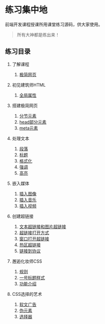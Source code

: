 # 练习集中地
前端开发课程授课所用课堂练习源码，供大家使用。

> 所有大神都是练出来！

## 练习目录

1. 了解课程
	1. [极简网页](//zptcsoft.github.io/h/01/index.html)
2. 初见建筑师HTML
	1. [全局属性](//zptcsoft.github.io/h/02/global%20attributes.html)
3. 搭建极简网页
   1. [分节元素](//zptcsoft.github.io/h/03/blog.html)
   2. [head部分元素](//zptcsoft.github.io/h/03/test.html)
   3. [meta元素](//zptcsoft.github.io/h/03/meta.html)
4. 处理文本
   1. [段落](//zptcsoft.github.io/h/04/p.html)
   2. [标题](//zptcsoft.github.io/h/04/text.html)
   3. [格式化](//zptcsoft.github.io/h/04/format.html)
   4. [强调](//zptcsoft.github.io/h/04/em.html)
   5. [高亮](//zptcsoft.github.io/h/04/cite.html)
5. 嵌入媒体
   1. [插入图像](//zptcsoft.github.io/h/05/img.html)
   2. [插入音乐](//zptcsoft.github.io/h/05/audio2.html)
   3. [插入视频](//zptcsoft.github.io/h/05/video.html)
6. 创建超链接
   1. [文本超链接和图片超链接](//zptcsoft.github.io/h/06/01.html)
   2. [超链接打开方式](//zptcsoft.github.io/h/06/02.html)
   3. [窗口打开超链接](//zptcsoft.github.io/h/06/03.html)
   4. [热区超链接](//zptcsoft.github.io/h/06/02.html)
   5. [链接到协议](//zptcsoft.github.io/h/06/05.html)

7. 邂逅化妆师CSS
   1. [规则](//zptcsoft.github.io/h/07/rule.html)
   2. [一号标题样式](//zptcsoft.github.io/h/07/samp.html)
   3. [功能介绍](//zptcsoft.github.io/h/07/use.html)
8. CSS选择的艺术
   1. [软文广告](//zptcsoft.github.io/h/08/ad.html)
   2. [伪元素](//zptcsoft.github.io/h/08/pseudo.html)
   3. [选择器](//zptcsoft.github.io/h/08/simple.html)
